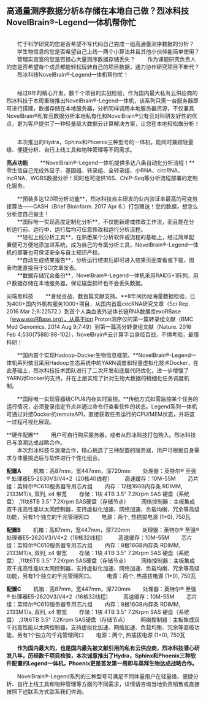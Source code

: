 ## 高通量测序数据分析&存储在本地自己做？烈冰科技NovelBrain®-Legend一体机帮你忙
<div style="text-align:center"><img data-src="1.jpg" width="400px" ></img>
</div>

　　忙于科学研究的您是否希望不写代码自己完成一组高通量测序数据的分析？
　　学生物信息的您是否希望自己上线一两个小算法并且其他小伙伴能简单使用？
　　管理实验室的您是否担心大量测序数据存储丢失？
　　作为课题研究负责人的您是否希望每个成员都能轻松玩转自己的项目数据，通力协作研究项目不断代？
　　烈冰科技NovelBrain®-Legend一体机帮你忙！
<div style="text-align:center"><img data-src="2.jpg" width="500px" ></img>
</div>

 　　经过8年的精心开发，数千个项目的实战检验，作为国内最大私有云供应商的烈冰科技于本周重磅推出NovelBrain®-Legend一体机，该系列只需一台服务器即可进行搭建，数据存储在本地服务器，分析同样调用本地服务器资源，不仅兼具NovelBrain®私有云数据分析本地私有化和NovelBrain®公有云对科研友好性的优点，更为客户提供了一种轻量级大数据云计算解决方案，让您在本地轻松做分析！
   <div style="text-align:center"><img data-src="3.jpg" width="500px" ></img>
</div>
   
　　本次推出的Hydra，Sphinx和Phoenix三种型号的一体机，能同时兼顾轻量级、便捷分析、自行上线工具和物种管理等不同需求。

**亮点功能**
　　**NovelBrain®-Legend一体机提供多达八条自动化分析流程！**零生信自己完成外显子、基因组、转录组、全转录组、小RNA、circRNA、lncRNA、WGBS数据分析！同时也可提供16S、ChIP-Seq等分析流程部署的定制化服务。
 <div style="text-align:center"><img data-src="4.jpg" width="500px" ></img>
</div> 
　　**预装多达120项分析功能**，烈冰科技自主研发的业内验证率最高的可变剪接算法——CASH（Brief Bioinform. 2017 Apr 6.）打包赠送！您的数据，想怎么分析您自己做主！
  <div style="text-align:center"><img data-src="5.jpg" width="500px" ></img>
</div> 
　　**国际唯一实现高度定制化分析**，不仅能新建或修改工作流，而且能在分析运行前、运行中、运行后均可任意修改和运行分析流程。
  <div style="text-align:center"><img data-src="6.jpg" width="500px" ></img>
</div>
　　**轻松上线分析工具**，在熟悉某个分析软件或流程的基础上，经过简单配置便可方便地添加进系统，成为自己的专属分析工具，NovelBrain®-Legend一体机的部署也可保证安全与自主知识产权。
 <div style="text-align:center"><img data-src="7.jpg" width="500px" ></img>
</div>
　　**自动生成结果报告**，分析运行结束后即可进入结果页面查看或下载，图表均能直接用于SCI文章发表。
 <div style="text-align:center"><img data-src="8.jpg" width="500px" ></img>
</div>
　　**数据存储冗余备份**，NovelBrain®-Legend一体机采用RAID5+1阵列，用户数据存储在本地服务器，保证磁盘损坏也不会丢失数据。

尖端黑科技
　　**身经百战，数百篇文献支持。**8年间历经海量数据检验，已为400+国内外机构服务1000+项目，从国内首篇circRNA研究文章（Sci Rep. 2016 Mar 2;6:22572.）到首个人类血液外泌体长链RNA数据库exoRBase（www.exoRBase.org），从基于Ion Proton测序仪的第一篇转录组文献（BMC Med Genomics. 2014 Aug 9;7:49）到第一篇高分转录组文献（Nature. 2016 Feb 4;530(7588):98-102），NovelBrain®云计算平台身经百战，不惧考验，最懂科研！

　　**国内首个实现Hadoop-Docker生物信息框架。**NovelBrain®-Legend一体机系列依旧采用Hadoop生态系统中的YARN调度和轻量虚拟化技术Docker，在此基础上，烈冰科技技术团队进行了二次开发和底层代码优化，进一步增强了YARN对Docker的支持，并在上层实现了针对生物大数据的精细化任务调度机制。

　　**国际唯一实现容器级CPU&内存实时监控。**传统方式如需监控某个任务的运行情况，必须登录指定节点并通过命令行查看软件的状态。Legend系列一体机可通过对接Docker的remoteAPI，直接获取任务运行的CPU/MEM状态，并将这一过程可视化展现。
  <div style="text-align:center"><img data-src="9.jpg" width="500px" ></img>
</div>
**硬件配置**
　　用户可自行购买服务器，或者从烈冰科技打包购入。烈冰科技已与浪潮达成战略合作。
  <div style="text-align:center"><img data-src="10.jpg" width="500px" ></img>
</div>
　　本次烈冰科技与浪潮合作，精心挑选了三种配置的服务器，用户可根据自身需求与体量挑选后与软件进行个性化组合。

**配置A**
　　机箱：高87mm，宽447mm，深720mm
　　处理器：英特尔® 至强® 处理器E5-2630V3/V4*2（20核40线程）
　　高速缓存：10M-55M
　　芯片组：英特尔®C610服务器专用芯片组
　　内存：12根16GB内存条 RDIMM, 2133MT/s, 双列, x4 带宽
　　存储：1块 4TB 3.5" 7.2Krpm SAS  硬盘（系统盘） ,11块8TB 3.5" 7.2Krpm SAS硬盘（存储节点）
　　网络控制器：主板集成双千兆高性能以太网控制器，支持虚拟化加速、网络加速、负载均衡、冗余等高级功能，另有1个独立的千兆管理网口
　　电源：两个, 热插拔电源 (1+0), 750瓦

**配置B**
　　机箱：高87mm，宽447mm，深720mm
　　处理器：英特尔® 至强® 处理器E5-2620V3/V4*2（16核32线程）
　　高速缓存：10M-55M
　　芯片组：英特尔®C610服务器专用芯片组
　　内存：8根16GB内存条 RDIMM, 2133MT/s, 双列, x4 带宽
　　存储：1块 4TB 3.5" 7.2Krpm SAS  硬盘（系统盘） ,11块6TB 3.5" 7.2Krpm SAS硬盘（存储节点）
　　网络控制器：主板集成双千兆高性能以太网控制器，支持虚拟化加速、网络加速、负载均衡、冗余等高级功能，另有1个独立的千兆管理网口。
　　电源：两个, 热插拔电源 (1+0), 750瓦

**配置C**
　　机箱：高87mm，宽447mm，深720mm
　　处理器：英特尔® 至强® 处理器E5-2620V3/V4*2（16核32线程）
　　高速缓存：10M-55M
　　芯片组：英特尔®C610服务器专用芯片组
　　内存：8根16GB内存条 RDIMM, 2133MT/s, 双列, x4 带宽
　　存储：1块 4TB 3.5" 7.2Krpm SAS  硬盘（系统盘） ,3块6TB 3.5" 7.2Krpm SAS硬盘（存储节点）
　　网络控制器：主板集成双千兆高性能以太网控制器，支持虚拟化加速、网络加速、负载均衡、冗余等高级功能，另有1个独立的千兆管理网口
　　电源：两个, 热插拔电源 (1+0), 750瓦

　　**作为国内最大的，也是国内最先被文献引用的私有云供应商，烈冰科技潜心研发八年，历经数千项目检验，本次诚意推出了Hydra，Sphinx和Phoenix三种软件配置的Legend一体机，Phoenix更是首发第一周即与英拜生物达成战略合作。**
  <div style="text-align:center"><img data-src="11.jpg" width="500px" ></img>
</div>
　　NovelBrain®-Legend系列的三种型号可满足不同体量用户在轻量级、便捷分析、自行上线工具和物种管理等方面的不同需求，详情请咨询当地负责销售或直接按照下述联系方式联系我们咨询。


